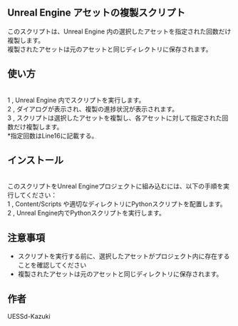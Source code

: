 ## Unreal Engine アセットの複製スクリプト
このスクリプトは、Unreal Engine 内の選択したアセットを指定された回数だけ複製します。
<br />複製されたアセットは元のアセットと同じディレクトリに保存されます。

## 使い方
<br />1 , Unreal Engine 内でスクリプトを実行します。
<br />2 , ダイアログが表示され、複製の進捗状況が表示されます。
<br />3 , スクリプトは選択したアセットを複製し、各アセットに対して指定された回数だけ複製します。
<br />    *指定回数はLine16に記載する。

## インストール
<br />このスクリプトをUnreal Engineプロジェクトに組み込むには、以下の手順を実行してください：
<br />1 , Content/Scripts や適切なディレクトリにPythonスクリプトを配置します。
<br />2 , Unreal Engine内でPythonスクリプトを実行します。

## 注意事項
- スクリプトを実行する前に、選択したアセットがプロジェクト内に存在することを確認してください
- 複製されたアセットは元のアセットと同じディレクトリに保存されます。

## 作者
UESSd-Kazuki

